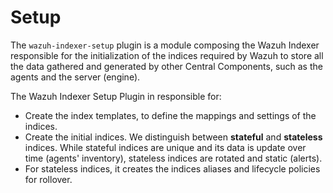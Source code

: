# Setup

The `wazuh-indexer-setup` plugin is a module composing the Wazuh Indexer responsible for the initialization of the indices required by Wazuh to store all the data gathered and generated by other Central Components, such as the agents and the server (engine).

 The Wazuh Indexer Setup Plugin in responsible for:
- Create the index templates, to define the mappings and settings of the indices.
- Create the initial indices. We distinguish between **stateful** and **stateless** indices. While stateful indices are unique and its data is update over time (agents' inventory), stateless indices are rotated and static (alerts).
- For stateless indices, it creates the indices aliases and lifecycle policies for rollover.
